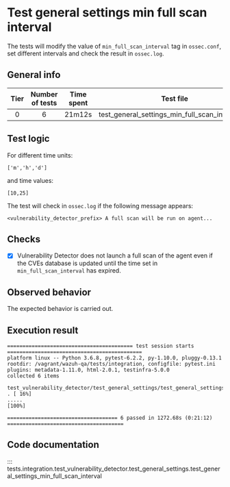 # Test general settings min full scan interval

The tests will modify the value of `min_full_scan_interval` tag in `ossec.conf`, 
set different intervals and check the result in `ossec.log`.

## General info

|Tier | Number of tests | Time spent| Test file |
|:--:|:--:|:--:|:--:|
| 0 | 6 | 21m12s | test_general_settings_min_full_scan_interval.py

## Test logic

For different time units:

```
['m','h','d']
```

and time values:

```
[10,25]
```

The test will check in `ossec.log` if the following message appears:

```
<vulnerability_detector_prefix> A full scan will be run on agent...
```

## Checks

- [x] Vulnerability Detector does not launch a full scan of the agent even if the CVEs database is 
  updated until the time set in `min_full_scan_interval` has expired.

## Observed behavior

The expected behavior is carried out.

## Execution result

```
========================================= test session starts ============================================
platform linux -- Python 3.6.8, pytest-6.2.2, py-1.10.0, pluggy-0.13.1
rootdir: /vagrant/wazuh-qa/tests/integration, configfile: pytest.ini
plugins: metadata-1.11.0, html-2.0.1, testinfra-5.0.0
collected 6 items                                                                                      

test_vulnerability_detector/test_general_settings/test_general_settings_min_full_scan_interval.py . [ 16%]
.....                                                                                               [100%]

==================================== 6 passed in 1272.68s (0:21:12) ======================================
```


## Code documentation

::: tests.integration.test_vulnerability_detector.test_general_settings.test_general_settings_min_full_scan_interval
